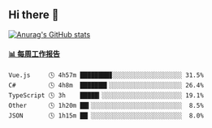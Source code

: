 ## Hi there 👋

[![Anurag's GitHub stats](https://github-readme-stats-orilights.vercel.app/api?username=orilights)](https://github.com/anuraghazra/github-readme-stats)

<!--
**OriLight152/OriLight152** is a ✨ _special_ ✨ repository because its `README.md` (this file) appears on your GitHub profile.

Here are some ideas to get you started:

- 🔭 I’m currently working on ...
- 🌱 I’m currently learning ...
- 👯 I’m looking to collaborate on ...
- 🤔 I’m looking for help with ...
- 💬 Ask me about ...
- 📫 How to reach me: ...
- 😄 Pronouns: ...
- ⚡ Fun fact: ...
-->

<!-- waka-box start -->
#### <a href="https://gist.github.com/92c8d5b388768c10efcba86e82b7c4fb" target="_blank">📊 每周工作报告</a>
```text
Vue.js     🕓 4h57m ████████▊░░░░░░░░░░░░░░░░░░░ 31.5%
C#         🕓 4h8m  ███████▍░░░░░░░░░░░░░░░░░░░░ 26.4%
TypeScript 🕓 3h    █████▎░░░░░░░░░░░░░░░░░░░░░░ 19.1%
Other      🕓 1h20m ██▍░░░░░░░░░░░░░░░░░░░░░░░░░  8.5%
JSON       🕓 1h15m ██▏░░░░░░░░░░░░░░░░░░░░░░░░░  8.0%
```
<!-- Powered by https://github.com/journey-ad/waka-box-go . -->
<!-- waka-box end -->
